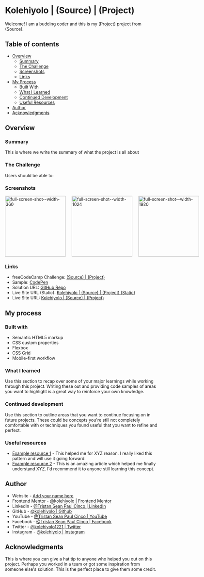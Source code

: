 # Kolehiyolo | (Source) | (Project)
Welcome! I am a budding coder and this is my (Project) project from (Source).

## Table of contents
- [Overview](#overview)
  - [Summary](#summary)
  - [The Challenge](#the-challenge)
  - [Screenshots](#screenshots)
  - [Links](#links)
- [My Process](#my-process)
  - [Built With](#built-with)
  - [What I Learned](#what-i-learned)
  - [Continued Development](#continued-development)
  - [Useful Resources](#useful-resources)
- [Author](#author)
- [Acknowledgments](#acknowledgments)

## Overview
### Summary
This is where we write the summary of what the project is all about

### The Challenge
Users should be able to:

### Screenshots
<div style="display:grid;grid-template-columns: 1fr 1fr 1fr;gap:20px;justify-content: start;">
  <img src="public/images/screenshots/full-screen-shot--width-360.png" alt="full-screen-shot--width-360" width="200"/>
  <img src="public/images/screenshots/full-screen-shot--width-1024.png" alt="full-screen-shot--width-1024" width="200"/>
  <img src="public/images/screenshots/full-screen-shot--width-1920.png" alt="full-screen-shot--width-1920" width="200"/>
</div>

### Links
- freeCodeCamp Challenge: [(Source) | (Project)]()
- Sample: [CodePen]()
- Solution URL: [GitHub Repo]()
- Live Site URL (Static): [Kolehiyolo | (Source) | (Project) (Static)]()
- Live Site URL: [Kolehiyolo | (Source) | (Project)]()

## My process
### Built with
- Semantic HTML5 markup
- CSS custom properties
- Flexbox
- CSS Grid
- Mobile-first workflow

### What I learned
Use this section to recap over some of your major learnings while working through this project. Writing these out and providing code samples of areas you want to highlight is a great way to reinforce your own knowledge.

### Continued development
Use this section to outline areas that you want to continue focusing on in future projects. These could be concepts you're still not completely comfortable with or techniques you found useful that you want to refine and perfect.

### Useful resources
- [Example resource 1](https://www.example.com) - This helped me for XYZ reason. I really liked this pattern and will use it going forward.
- [Example resource 2](https://www.example.com) - This is an amazing article which helped me finally understand XYZ. I'd recommend it to anyone still learning this concept.


## Author
- Website - [Add your name here](https://www.your-site.com)
- Frontend Mentor - [@kolehiyolo | Frontend Mentor](https://www.frontendmentor.io/profile/kolehiyolo)
- LinkedIn - [@Tristan Sean Paul Cinco | LinkedIn](https://www.linkedin.com/in/tristan-sean-paul-cinco-8685061a1/)
- GitHub - [@kolehiyolo | Github](https://github.com/kolehiyolo)
- YouTube - [@Tristan Sean Paul Cinco | YouTube](https://www.youtube.com/channel/UCeQfdvq83XLp-eS4vbZZN8Q)
- Facebook - [@Tristan Sean Paul Cinco | Facebook](https://www.facebook.com/tristanseanpaul.cinco.39/)
- Twitter - [@kolehiyolo1221 | Twitter](https://twitter.com/kolehiyolo1221)
- Instagram - [@kolehiyolo | Instagram](https://www.twitter.com/yourusername)

## Acknowledgments
This is where you can give a hat tip to anyone who helped you out on this project. Perhaps you worked in a team or got some inspiration from someone else's solution. This is the perfect place to give them some credit.